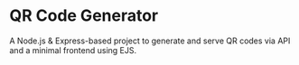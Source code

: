 # QR Code Generator

A Node.js & Express-based project to generate and serve QR codes via API and a minimal frontend using EJS.
